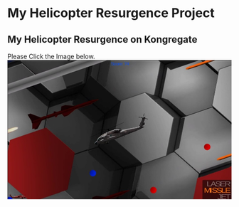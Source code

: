 # My Helicopter Resurgence Project

## My Helicopter Resurgence on Kongregate
Please Click the Image below.
[![My Helicopter Resurgence](Helicopter_Resurgence_Moment8.jpg)](https://www.kongregate.com/games/supracharger1/helicopter-resurgence)